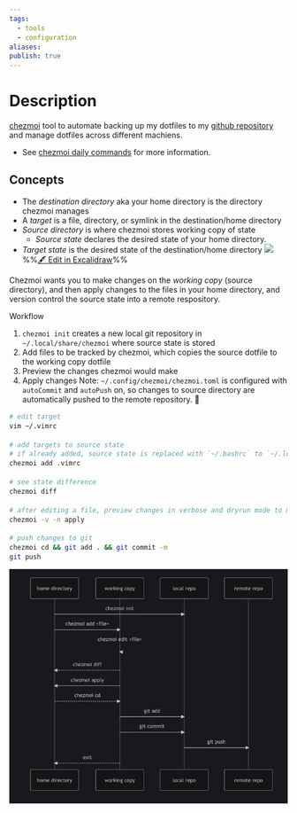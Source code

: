 ```yaml
---
tags:
  - tools
  - configuration
aliases: 
publish: true
---
```


 # Description
 [chezmoi](https://www.chezmoi.io/what-does-chezmoi-do/) tool to automate backing up my dotfiles to my [github repository](https://github.com/audryhsu/dotfiles) and manage dotfiles across different machiens.
- See [chezmoi daily commands](https://www.chezmoi.io/user-guide/command-overview/) for more information.
## Concepts
- The *destination directory* aka your home directory is the directory chezmoi manages
- A *target* is a file, directory, or symlink in the destination/home directory
- *Source directory* is where chezmoi stores working copy of state
	- *Source state* declares the desired state of your home directory.
- *Target state* is the desired state of the destination/home directory 
![](../images/Drawing_2024-05-16%2013.30.19.excalidraw.svg)
%%[🖋 Edit in Excalidraw](../images/Drawing_2024-05-16%2013.30.19.svg)%%

Chezmoi wants you to make changes on the *working copy* (source directory), and then apply changes to the files in your home directory, and version control the source state into a remote respository.

Workflow
1. `chezmoi init` creates a new local git repository in `~/.local/share/chezmoi` where source state is stored 
2. Add files to be tracked by chezmoi, which copies the source dotfile to the working copy dotfile
3. Preview the changes chezmoi would make
4. Apply changes
Note: `~/.config/chezmoi/chezmoi.toml` is configured with `autoCommit` and `autoPush` on, so changes to source directory are automatically pushed to the remote repository. 🤖
```bash
# edit target 
vim ~/.vimrc

# add targets to source state
# if already added, source state is replaced with `~/.bashrc` to `~/.local/share/chezmoi/dot_bashrc`.
chezmoi add .vimrc   

# see state difference
chezmoi diff

# after editing a file, preview changes in verbose and dryrun mode to mirrored copy 
chezmoi -v -n apply

# push changes to git 
chezmoi cd && git add . && git commit -m
git push
```

![Pasted image 20240516131409.png](../images/Pasted%20image%2020240516131409.png)